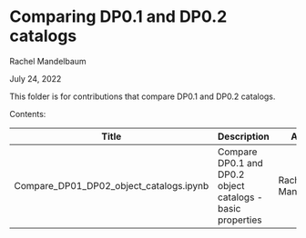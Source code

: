 # Comparing DP0.1 and DP0.2 catalogs

Rachel Mandelbaum

July 24, 2022

This folder is for contributions that compare DP0.1 and DP0.2 catalogs.

Contents:

| Title | Description | Author |
|---|---|---|
| Compare_DP01_DP02_object_catalogs.ipynb | Compare DP0.1 and DP0.2 object catalogs - basic properties | Rachel Mandelbaum |

